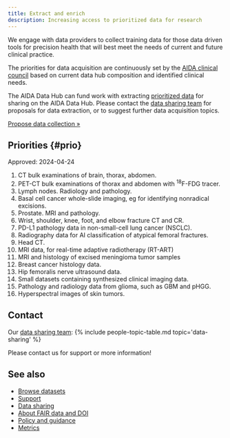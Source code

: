 ```yaml
---
title: Extract and enrich
description: Increasing access to prioritized data for research
---
```

We engage with data providers to collect training data for those data driven
tools for precision health that will best meet the needs of current and future
clinical practice.

The priorities for data acquisition are continuously set by the
[AIDA clinical council](https://medtech4health.se/aida/organisation/) based on
current data hub composition and identified clinical needs.

The AIDA Data Hub can fund work with extracting [prioritized data](#prio)
for sharing on the AIDA Data Hub. Please contact the [data sharing team](#contact)
for proposals for data extraction, or to suggest further data acquisition topics.

<a class="button" href="mailto:aida-data@nbis.se?subject=Proposed new data collection%3f">Propose data collection &raquo;</a>

## Priorities {#prio}

Approved: 2024-04-24

1. CT bulk examinations of brain, thorax, abdomen.
2. PET-CT bulk examinations of thorax and abdomen with <sup>18</sup>F-FDG tracer.
3. Lymph nodes. Radiology and pathology.
4. Basal cell cancer whole-slide imaging, eg for identifying nonradical excisions.
5. Prostate. MRI and pathology.
6. Wrist, shoulder, knee, foot, and elbow fracture CT and CR.
7. PD-L1 pathology data in non-small-cell lung cancer (NSCLC).
8. Radiography data for AI classification of atypical femoral fractures.
9. Head CT.
10. MRI data, for real-time adaptive radiotherapy (RT-ART)
11. MRI and histology of excised meningioma tumor samples
12. Breast cancer histology data.
13. Hip femoralis nerve ultrasound data.
14. Small datasets containing synthesized clinical imaging data.
15. Pathology and radiology data from glioma, such as GBM and pHGG.
16. Hyperspectral images of skin tumors.

## Contact
Our [data sharing team](../people#data-sharing):
{% include people-topic-table.md topic='data-sharing' %}

Please contact us for support or more information!

## See also

* [Browse datasets](../../datasets)
* [Support](../../support)
* [Data sharing](../extract-enrich)
* [About FAIR data and DOI](/about/fair#what-are-dois-and-dataset-registers)
* [Policy and guidance](../../policy)
* [Metrics](/metrics)
